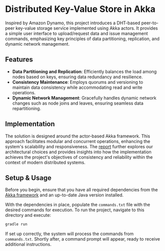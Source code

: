 # Distributed Key-Value Store in Akka

Inspired by Amazon Dynamo, this project introduces a DHT-based peer-to-peer
key-value storage service implemented using Akka actors. It provides a simple
user interface to upload/request data and issue management commands, emphasizing
key principles of data partitioning, replication, and dynamic network
management.

## Features

- **Data Partitioning and Replication**: Efficiently balances the load among
  nodes based on keys, ensuring data redundancy and resilience.
- **Consistency Maintenance**: Employs quorums and versioning to maintain data
  consistency while accommodating read and write operations.
- **Dynamic Network Management**: Gracefully handles dynamic network changes
  such as node joins and leaves, ensuring seamless data repartitioning.

## Implementation

The solution is designed around the actor-based Akka framework. This approach
facilitates modular and concurrent operations, enhancing the system's
scalability and responsiveness. The [report](report.pdf) further explores our
architectural choices and provides insights into how the implementation achieves
the project's objectives of consistency and reliability within the context of
modern distributed systems.


## Setup & Usage

Before you begin, ensure that you have all required dependencies from the [Akka
framework](https://akka.io/) and an up-to-date Java version installed.

With the dependencies in place, populate the `commands.txt` file with the
desired commands for execution. To run the project, navigate to this directory
and execute:
```bash
gradle run
```

If set up correctly, the system will process the commands from `commands.txt`.
Shortly after, a command prompt will appear, ready to receive additional
instructions.
